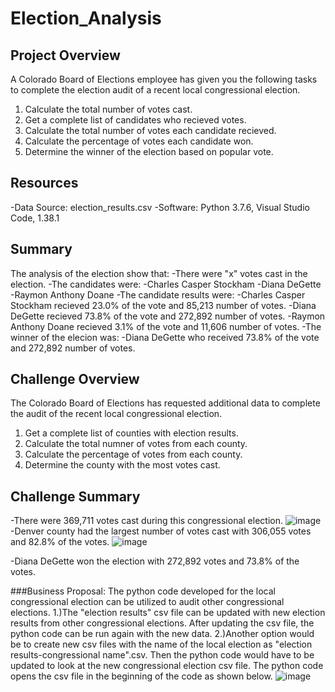# Election_Analysis

## Project Overview
A Colorado Board of Elections employee has given you the following tasks to complete the election audit of a recent local congressional election.

1. Calculate the total number of votes cast.
2. Get a complete list of candidates who recieved votes.
3. Calculate the total number of votes each candidate recieved.
4. Calculate the percentage of votes each candidate won.
5. Determine the winner of the election based on popular vote.

## Resources
-Data Source: election_results.csv
-Software: Python 3.7.6, Visual Studio Code, 1.38.1

## Summary
The analysis of the election show that:
-There were "x" votes cast in the election.
-The candidates were:
    -Charles Casper Stockham
    -Diana DeGette
    -Raymon Anthony Doane
-The candidate results were:
    -Charles Casper Stockham recieved 23.0% of the vote and 85,213 number of votes.
    -Diana DeGette recieved 73.8% of the vote and 272,892 number of votes.
    -Raymon Anthony Doane recieved 3.1% of the vote and 11,606 number of votes.
-The winner of the elecion was:
    -Diana DeGette who received 73.8% of the vote and 272,892 number of votes.
    
## Challenge Overview
The Colorado Board of Elections has requested additional data to complete the audit of the recent local congressional election.

1. Get a complete list of counties with election results.
2. Calculate the total numner of votes from each county.
3. Calculate the percentage of votes from each county.
4. Determine the county with the most votes cast.

## Challenge Summary
-There were 369,711 votes cast during this congressional election.
![image](https://user-images.githubusercontent.com/99636479/158103920-a07f37c9-dfa7-44b9-828c-21a5afe77a69.png)
-Denver county had the largest number of votes cast with 306,055 votes and 82.8% of the votes.
![image](https://user-images.githubusercontent.com/99636479/157994775-7f32ea94-639e-4ff6-8bf2-db2efb6cccff.png)

-Diana DeGette won the election with 272,892 votes and 73.8% of the votes.

###Business Proposal:
The python code developed for the local congressional election can be utilized to audit other congressional elections. 1.)The "election results" csv file can be updated with new election results from other congressional elections. After updating the csv file, the python code can be run again with the new data. 2.)Another option would be to create new csv files with the name of the local election as "election results-congressional name".csv.  Then the python code would have to be updated to look at the new congressional election csv file. The python code opens the csv file in the beginning of the code as shown below.
![image](https://user-images.githubusercontent.com/99636479/158105751-a335a871-108e-4c0b-952d-2838c7a78e1d.png)


